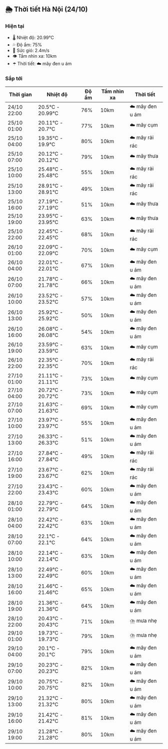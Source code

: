 ## 🌦️ Thời tiết Hà Nội (24/10)

### Hiện tại

- 🌡️ Nhiệt độ: 20.99℃
- 💦 Độ ẩm: 75%
- 💨 Sức gió: 2.4m/s
- 👁️ Tầm nhìn xa: 10km
- ☂️ Thời tiết: ☁️ mây đen u ám

### Sắp tới

| Thời gian | Nhiệt độ | Độ ẩm | Tầm nhìn xa | Thời tiết |
| --- | --- | --- | --- | --- |
| 24/10 22:00 | 20.5℃ - 20.99℃ | 76% | 10km | ☁️ mây đen u ám |
| 25/10 01:00 | 20.11℃ - 20.7℃ | 77% | 10km | ☁️ mây cụm |
| 25/10 04:00 | 19.35℃ - 19.9℃ | 80% | 10km | ☁️ mây rải rác |
| 25/10 07:00 | 20.12℃ - 20.12℃ | 79% | 10km | ☁️ mây thưa |
| 25/10 10:00 | 25.48℃ - 25.48℃ | 55% | 10km | ☁️ mây rải rác |
| 25/10 13:00 | 28.91℃ - 28.91℃ | 49% | 10km | ☁️ mây rải rác |
| 25/10 16:00 | 27.19℃ - 27.19℃ | 51% | 10km | ☁️ mây thưa |
| 25/10 19:00 | 23.95℃ - 23.95℃ | 63% | 10km | ☁️ mây thưa |
| 25/10 22:00 | 22.45℃ - 22.45℃ | 68% | 10km | ☁️ mây rải rác |
| 26/10 01:00 | 22.09℃ - 22.09℃ | 70% | 10km | ☁️ mây cụm |
| 26/10 04:00 | 22.01℃ - 22.01℃ | 67% | 10km | ☁️ mây đen u ám |
| 26/10 07:00 | 21.78℃ - 21.78℃ | 66% | 10km | ☁️ mây đen u ám |
| 26/10 10:00 | 23.52℃ - 23.52℃ | 57% | 10km | ☁️ mây đen u ám |
| 26/10 13:00 | 25.92℃ - 25.92℃ | 50% | 10km | ☁️ mây đen u ám |
| 26/10 16:00 | 26.08℃ - 26.08℃ | 54% | 10km | ☁️ mây đen u ám |
| 26/10 19:00 | 23.59℃ - 23.59℃ | 63% | 10km | ☁️ mây cụm |
| 26/10 22:00 | 22.35℃ - 22.35℃ | 70% | 10km | ☁️ mây rải rác |
| 27/10 01:00 | 21.11℃ - 21.11℃ | 73% | 10km | ☁️ mây cụm |
| 27/10 04:00 | 20.72℃ - 20.72℃ | 73% | 10km | ☁️ mây cụm |
| 27/10 07:00 | 21.63℃ - 21.63℃ | 69% | 10km | ☁️ mây cụm |
| 27/10 10:00 | 23.97℃ - 23.97℃ | 55% | 10km | ☁️ mây đen u ám |
| 27/10 13:00 | 26.33℃ - 26.33℃ | 51% | 10km | ☁️ mây đen u ám |
| 27/10 16:00 | 27.84℃ - 27.84℃ | 49% | 10km | ☁️ mây rải rác |
| 27/10 19:00 | 23.67℃ - 23.67℃ | 62% | 10km | ☁️ mây rải rác |
| 27/10 22:00 | 23.43℃ - 23.43℃ | 60% | 10km | ☁️ mây đen u ám |
| 28/10 01:00 | 22.79℃ - 22.79℃ | 64% | 10km | ☁️ mây đen u ám |
| 28/10 04:00 | 22.42℃ - 22.42℃ | 63% | 10km | ☁️ mây đen u ám |
| 28/10 07:00 | 22.1℃ - 22.1℃ | 64% | 10km | ☁️ mây đen u ám |
| 28/10 10:00 | 22.14℃ - 22.14℃ | 63% | 10km | ☁️ mây đen u ám |
| 28/10 13:00 | 22.49℃ - 22.49℃ | 60% | 10km | ☁️ mây đen u ám |
| 28/10 16:00 | 21.46℃ - 21.46℃ | 65% | 10km | ☁️ mây đen u ám |
| 28/10 19:00 | 21.36℃ - 21.36℃ | 64% | 10km | ☁️ mây đen u ám |
| 28/10 22:00 | 20.43℃ - 20.43℃ | 71% | 10km | ⛈️ mưa nhẹ |
| 29/10 01:00 | 19.73℃ - 19.73℃ | 79% | 10km | ⛈️ mưa nhẹ |
| 29/10 04:00 | 20.1℃ - 20.1℃ | 79% | 10km | ☁️ mây đen u ám |
| 29/10 07:00 | 20.23℃ - 20.23℃ | 82% | 10km | ☁️ mây đen u ám |
| 29/10 10:00 | 20.75℃ - 20.75℃ | 82% | 10km | ☁️ mây đen u ám |
| 29/10 13:00 | 21.32℃ - 21.32℃ | 80% | 10km | ☁️ mây đen u ám |
| 29/10 16:00 | 21.42℃ - 21.42℃ | 81% | 10km | ☁️ mây đen u ám |
| 29/10 19:00 | 21.28℃ - 21.28℃ | 80% | 10km | ☁️ mây đen u ám |
